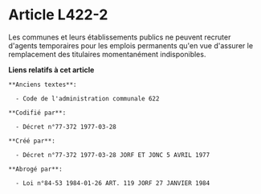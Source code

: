 # Article L422-2

Les communes et leurs établissements publics ne peuvent recruter d'agents temporaires pour les emplois permanents qu'en vue
d'assurer le remplacement des titulaires momentanément indisponibles.

**Liens relatifs à cet article**

	**Anciens textes**:

	  - Code de l'administration communale 622

	**Codifié par**:

	  - Décret n°77-372 1977-03-28

	**Créé par**:

	  - Décret n°77-372 1977-03-28 JORF ET JONC 5 AVRIL 1977

	**Abrogé par**:

	  - Loi n°84-53 1984-01-26 ART. 119 JORF 27 JANVIER 1984
